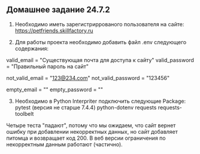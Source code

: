 Домашнее задание 24.7.2
-------------------------
1. Необходимо иметь зарегистриррованого пользователя на сайте: 
https://petfriends.skillfactory.ru

2. Для  работы проекта необходимо добавить файл .env следующего содержания: 

valid_email = "Существующая почта для доступа к сайту"
valid_password = "Правильный пароль на сайт"

not_valid_email = "123@234.com"
not_valid_password = "123456"

empty_email = ""
empty_password = ""

3. Необходимо в Python Interpriter подключить следующие Package:
   pytest (версия не старше 7.4.4)
   python-dotenv
   requests
   requests-toolbelt

Четыре теста "падают", потому что мы ожидаем, что сайт вернет ошибку при добавлении некорректных данных, но сайт 
добавляет питомца и возвращает код 200. В веб версии ограничения по некорректным данным работают (частично). 
